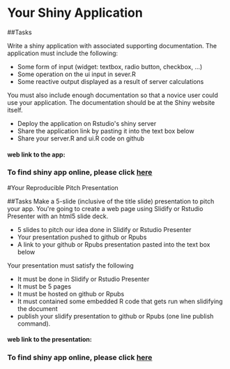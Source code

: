 # Your Shiny Application

##Tasks

Write a shiny application with associated supporting documentation. The application must include the following:

*	Some form of input (widget: textbox, radio button, checkbox, ...)
* Some operation on the ui input in sever.R
* Some reactive output displayed as a result of server calculations

You must also include enough documentation so that a novice user could use your application. The documentation should be at the Shiny website itself.

*	Deploy the application on Rstudio's shiny server
*	Share the application link by pasting it into the text box below
*	Share your server.R and ui.R code on github

#### web link to the app:

### To find shiny app online, please click [here](https://memed.shinyapps.io/UN_COMTRADE/)

#Your Reproducible Pitch Presentation

##Tasks
Make a 5-slide (inclusive of the title slide) presentation to pitch your app. You're going to create a web page using Slidify or Rstudio Presenter with an html5 slide deck.
*	5 slides to pitch our idea done in Slidify or Rstudio Presenter
*	Your presentation pushed to github or Rpubs
*	A link to your github or Rpubs presentation pasted into the text box below

Your presentation must satisfy the following
*	It must be done in Slidify or Rstudio Presenter
*	It must be 5 pages
*	It must be hosted on github or Rpubs
*	It must contained some embedded R code that gets run when slidifying the document
*	publish your slidify presentation to github or Rpubs (one line publish command). 

#### web link to the presentation:
### To find shiny app online, please click [here](https://memed.shinyapps.io/UN_COMTRADE/)


